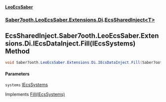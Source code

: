 #### [LeoEcsSaber](index.md 'index')
### [Saber7ooth.LeoEcsSaber.Extensions.Di](Saber7ooth.LeoEcsSaber.Extensions.Di.md 'Saber7ooth.LeoEcsSaber.Extensions.Di').[EcsSharedInject&lt;T&gt;](EcsSharedInject_T_.md 'Saber7ooth.LeoEcsSaber.Extensions.Di.EcsSharedInject<T>')

## EcsSharedInject<T>.Saber7ooth.LeoEcsSaber.Extensions.Di.IEcsDataInject.Fill(IEcsSystems) Method

```csharp
void Saber7ooth.LeoEcsSaber.Extensions.Di.IEcsDataInject.Fill(Saber7ooth.LeoEcsSaber.IEcsSystems systems);
```
#### Parameters

<a name='Saber7ooth.LeoEcsSaber.Extensions.Di.EcsSharedInject_T_.Saber7ooth.LeoEcsSaber.Extensions.Di.IEcsDataInject.Fill(Saber7ooth.LeoEcsSaber.IEcsSystems).systems'></a>

`systems` [IEcsSystems](IEcsSystems.md 'Saber7ooth.LeoEcsSaber.IEcsSystems')

Implements [Fill(IEcsSystems)](IEcsDataInject.Fill(IEcsSystems).md 'Saber7ooth.LeoEcsSaber.Extensions.Di.IEcsDataInject.Fill(Saber7ooth.LeoEcsSaber.IEcsSystems)')